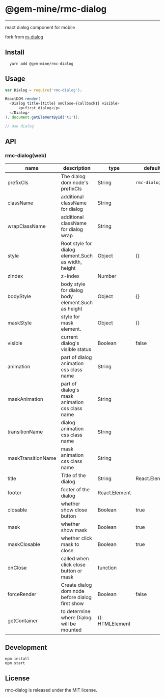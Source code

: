 # @gem-mine/rmc-dialog
---

react dialog component for mobile

fork from [m-dialog](https://github.com/react-component/m-dialog)

## Install
```
  yarn add @gem-mine/rmc-dialog
```

## Usage

```js
var Dialog = require('rmc-dialog');

ReactDOM.render(
  <Dialog title={title} onClose={callback1} visible>
      <p>first dialog</p>
  </Dialog>
), document.getElementById('t1'));

// use dialog
```

## API

### rmc-dialog(web)

| name     | description    | type     | default      |
|----------|----------------|----------|--------------|
| prefixCls | The dialog dom node's prefixCls | String | `rmc-dialog` |
| className | additional className for dialog | String |  |
| wrapClassName | additional className for dialog wrap | String |  |
| style | Root style for dialog element.Such as width, height | Object | {} |
| zIndex | z-index | Number |  |
| bodyStyle | body style for dialog body element.Such as height | Object | {} |
| maskStyle | style for mask element. | Object | {} |
| visible | current dialog's visible status | Boolean | false |
| animation | part of dialog animation css class name | String |  |
| maskAnimation | part of dialog's mask animation css class name | String |  |
| transitionName | dialog animation css class name | String |  |
| maskTransitionName | mask animation css class name | String |  |
| title | Title of the dialog | String|React.Element |  |
| footer | footer of the dialog | React.Element |  |
| closable | whether show close button | Boolean | true |
| mask | whether show mask | Boolean | true |
| maskClosable | whether click mask to close | Boolean | true |
| onClose | called when click close button or mask | function |  |
| forceRender | Create dialog dom node before dialog first show | Boolean | false |
| getContainer | to determine where Dialog will be mounted | (): HTMLElement | |

## Development

```
npm install
npm start
```

## License

rmc-dialog is released under the MIT license.
